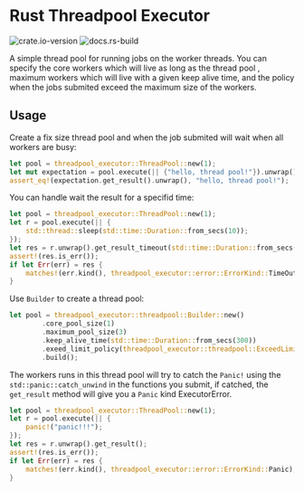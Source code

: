 # Rust Threadpool Executor

![crate.io-version](https://img.shields.io/crates/v/threadpool-executor)
![docs.rs-build](https://img.shields.io/docsrs/threadpool-executor)

A simple thread pool for running jobs on the worker threads. You can specify the core workers which will live as long as the thread pool , maximum workers which will live with a given keep alive time, and the policy when the jobs submited exceed the maximum size of the workers. 


## Usage

Create a fix size thread pool and when the job submited will wait when all workers are busy:

```rust
let pool = threadpool_executor::ThreadPool::new(1);
let mut expectation = pool.execute(|| {"hello, thread pool!"}).unwrap();
assert_eq!(expectation.get_result().unwrap(), "hello, thread pool!");
```

You can handle wait the result for a specifid time:

```rust
let pool = threadpool_executor::ThreadPool::new(1);
let r = pool.execute(|| {
    std::thread::sleep(std::time::Duration::from_secs(10));
});
let res = r.unwrap().get_result_timeout(std::time::Duration::from_secs(3));
assert!(res.is_err());
if let Err(err) = res {
    matches!(err.kind(), threadpool_executor::error::ErrorKind::TimeOut);
}
```


Use `Builder` to create a thread pool:

```rust
let pool = threadpool_executor::threadpool::Builder::new()
        .core_pool_size(1)
        .maximum_pool_size(3)
        .keep_alive_time(std::time::Duration::from_secs(300))
        .exeed_limit_policy(threadpool_executor::threadpool::ExceedLimitPolicy::Wait)
        .build();
```

The workers runs in this thread pool will try to catch the `Panic!` using the `std::panic::catch_unwind` in the functions you submit, if catched, the `get_result` method will give you a `Panic` kind ExecutorError.

```rust
let pool = threadpool_executor::ThreadPool::new(1);
let r = pool.execute(|| {
    panic!("panic!!!");
});
let res = r.unwrap().get_result();
assert!(res.is_err());
if let Err(err) = res {
    matches!(err.kind(), threadpool_executor::error::ErrorKind::Panic);
}
```

